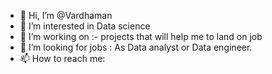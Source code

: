 - 👋 Hi, I’m @Vardhaman
- 👀 I’m interested in Data science 
- 🌱 I’m working on :- projects that will help me to land on job
- 💞️ I’m looking for jobs : As Data analyst or Data engineer.
- 📫 How to reach me:
<!---
Vardhaman is a ✨ special ✨ repository because its `README.md` (this file) appears on your GitHub profile.
You can click the Preview link to take a look at your changes.
--->
